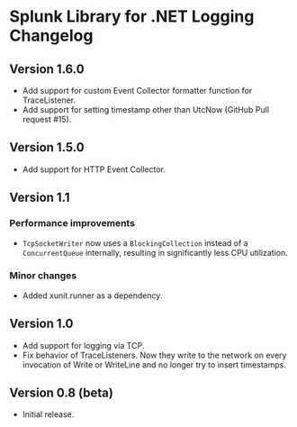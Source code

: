 # Splunk Library for .NET Logging Changelog

## Version 1.6.0

* Add support for custom Event Collector formatter function for TraceListener.
* Add support for setting timestamp other than UtcNow (GitHub Pull request #15).

## Version 1.5.0

* Add support for HTTP Event Collector.

## Version 1.1

### Performance improvements

* `TcpSocketWriter` now uses a `BlockingCollection` instead of a `ConcurrentQueue` internally, resulting in significantly less CPU utilization.

### Minor changes

* Added xunit.runner as a dependency.

## Version 1.0

* Add support for logging via TCP.
* Fix behavior of TraceListeners. Now they write to the network on every invocation of Write or WriteLine
  and no longer try to insert timestamps.

## Version 0.8 (beta)

* Initial release.
